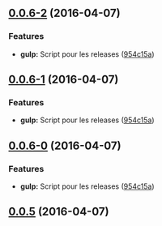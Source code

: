 <a name="0.0.6-2"></a>
## [0.0.6-2](https://github.com/gtoubiana/acte/compare/v0.0.4...v0.0.6-2) (2016-04-07)


### Features

* **gulp:** Script pour les releases ([954c15a](https://github.com/gtoubiana/acte/commit/954c15a))



<a name="0.0.6-1"></a>
## [0.0.6-1](https://github.com/gtoubiana/acte/compare/v0.0.4...v0.0.6-1) (2016-04-07)


### Features

* **gulp:** Script pour les releases ([954c15a](https://github.com/gtoubiana/acte/commit/954c15a))



<a name="0.0.6-0"></a>
## [0.0.6-0](https://github.com/gtoubiana/acte/compare/v0.0.4...v0.0.6-0) (2016-04-07)


### Features

* **gulp:** Script pour les releases ([954c15a](https://github.com/gtoubiana/acte/commit/954c15a))



<a name="0.0.5"></a>
## [0.0.5](https://github.com/gtoubiana/acte/compare/v0.0.4...v0.0.5) (2016-04-07)




